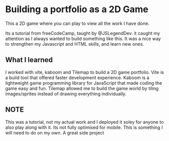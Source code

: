 # Building a portfolio as a 2D Game

This a 2D game where you can play to view all the work I have done.

Its a tutorial from freeCodeCamp, taught by @JSLegendDev.
it caught my attention as I always wanted to build something like this. It was a nice way to strengthen my Javascript and HTML skills, and learn new ones.

## What I learned

I worked with vite, kaboom and Tilemap to build a 2D game portfolio. Vite is a build tool that offered faster development experience. Kaboom is a lightweight game programming library for JavaScript that made coding the game easy and fun. Tilemap allowed me to build the game world by tiling images/sprites instead of drawing everything individually.

## NOTE
This was a tutorial, not my actual work and I deployed it soley for anyone to also play along with it. Its not fully optimised for mobile. This is something I will need to do on my own. A great side project
